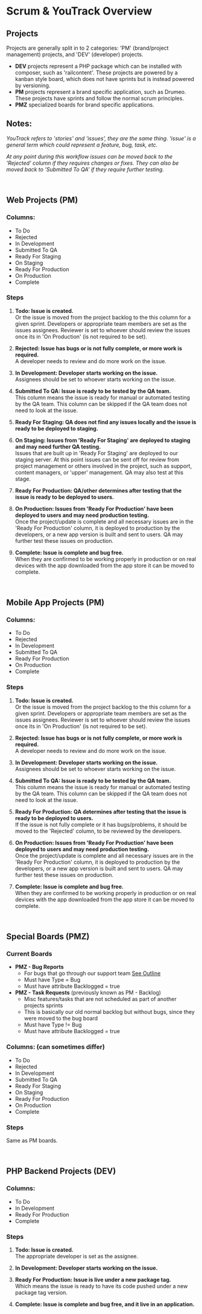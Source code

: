 # Scrum & YouTrack Overview


## Projects

Projects are generally split in to 2 categories: 'PM' (brand/project management) projects, and 'DEV' (developer) projects.

- **DEV** projects represent a PHP package which can be installed with composer, such as 'railcontent'. These projects are powered by a kanban style board, which does not have sprints but is instead powered by versioning.
- **PM** projects represent a brand specific application, such as Drumeo. These projects have sprints and follow the normal scrum principles.
- **PMZ** specialized boards for brand specific applications.


## Notes:

_YouTrack refers to 'stories' and 'issues', they are the same thing. 'issue' is a general term which could represent a feature, bug, task, etc._

_At any point during this workflow issues can be moved back to the 'Rejected' column if they requires changes or fixes. They can also be moved back to 'Submitted To QA' if they require further testing._


<br> 

## Web Projects (PM)

### Columns:

- To Do
- Rejected
- In Development
- Submitted To QA
- Ready For Staging
- On Staging
- Ready For Production
- On Production
- Complete

### Steps

1. **Todo: Issue is created.**  
Or the issue is moved from the project backlog to the this column for a given sprint. Developers or appropriate team members are set as the issues assignees. Reviewer is set to whoever should review the issues once its in 'On Production' (is not required to be set).

1. **Rejected: Issue has bugs or is not fully complete, or more work is required.**  
A developer needs to review and do more work on the issue.

1. **In Development: Developer starts working on the issue.**  
Assignees should be set to whoever starts working on the issue.

1. **Submitted To QA: Issue is ready to be tested by the QA team.**  
This column means the issue is ready for manual or automated testing by the QA team. This column can be skipped if the QA team does not need to look at the issue.

1. **Ready For Staging: QA does not find any issues locally and the issue is ready to be deployed to staging.**  

1. **On Staging: Issues from 'Ready For Staging' are deployed to staging and may need further QA testing.**  
Issues that are built up in 'Ready For Staging' are deployed to our staging server. At this point issues can be sent off for review from project management or others involved in the project, such as support, content managers, or 'upper' management. QA may also test at this stage.

1. **Ready For Production: QA/other determines after testing that the issue is ready to be deployed to users.**  

1. **On Production: Issues from 'Ready For Production' have been deployed to users and may need production testing.**  
Once the project/update is complete and all necessary issues are in the 'Ready For Production' column, it is deployed to production by the developers, or a new app version is built and sent to users. QA may further test these issues on production.

1. **Complete: Issue is complete and bug free.**  
When they are confirmed to be working properly in production or on real devices with the app downloaded from the app store it can be moved to complete.


<br> 

## Mobile App Projects (PM)

### Columns:

- To Do
- Rejected
- In Development
- Submitted To QA
- Ready For Production
- On Production
- Complete

### Steps

1. **Todo: Issue is created.**  
Or the issue is moved from the project backlog to the this column for a given sprint. Developers or appropriate team members are set as the issues assignees. Reviewer is set to whoever should review the issues once its in 'On Production' (is not required to be set).

1. **Rejected: Issue has bugs or is not fully complete, or more work is required.**  
A developer needs to review and do more work on the issue.

1. **In Development: Developer starts working on the issue.**  
Assignees should be set to whoever starts working on the issue.

1. **Submitted To QA: Issue is ready to be tested by the QA team.**  
This column means the issue is ready for manual or automated testing by the QA team. This column can be skipped if the QA team does not need to look at the issue.

1. **Ready For Production: QA determines after testing that the issue is ready to be deployed to users.**  
If the issue is not fully complete or it has bugs/problems, it should be moved to the 'Rejected' column, to be reviewed by the developers.

1. **On Production: Issues from 'Ready For Production' have been deployed to users and may need production testing.**  
Once the project/update is complete and all necessary issues are in the 'Ready For Production' column, it is deployed to production by the developers, or a new app version is built and sent to users. QA may further test these issues on production.

1. **Complete: Issue is complete and bug free.**  
When they are confirmed to be working properly in production or on real devices with the app downloaded from the app store it can be moved to complete.


<br> 

## Special Boards (PMZ)

### Current Boards

- **PMZ - Bug Reports**
    - For bugs that go through our support team [See Outline](https://github.com/railroadmedia/docusora/blob/master/docs/project-management/bug-reporting-guide-and-examples.md)
    - Must have Type = Bug
    - Must have attribute Backlogged = true
- **PMZ - Task Requests** (previously known as PM - Backlog)
    - Misc features/tasks that are not scheduled as part of another projects sprints
    - This is basically our old normal backlog but without bugs, since they were moved to the bug board
    - Must have Type != Bug
    - Must have attribute Backlogged = true 

### Columns: (can sometimes differ)

- To Do
- Rejected
- In Development
- Submitted To QA
- Ready For Staging
- On Staging
- Ready For Production
- On Production
- Complete

### Steps

Same as PM boards.


<br> 

## PHP Backend Projects (DEV)

### Columns:

- To Do
- In Development
- Ready For Production
- Complete

### Steps

1. **Todo: Issue is created.**  
The appropriate developer is set as the assignee.

1. **In Development: Developer starts working on the issue.**  

1. **Ready For Production: Issue is live under a new package tag.**  
Which means the issue is ready to have its code pushed under a new package tag version.

1. **Complete: Issue is complete and bug free, and it live in an application.**  